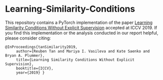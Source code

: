 # Learning-Similarity-Conditions
This repository contains a PyTorch implementation of the paper [Learning Similarity Conditions Without Explicit Supervision](https://arxiv.org/abs/1908.08589) accepted at ICCV 2019. If you find this implementation or the analysis conducted in our report helpful, please consider citing:

    @InProceedings{tanSimilarity2019,
         author={Reuben Tan and Mariya I. Vasileva and Kate Saenko and Bryan A. Plummer},
         title={Learning Similarity Conditions Without Explicit Supervision},
         booktitle={ICCV},
         year={2019} }
